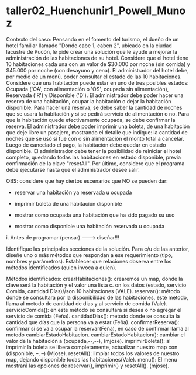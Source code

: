 # taller02_Huenchunir1_Powell_Munoz

Contexto del caso:
Pensando en el fomento del turismo, el dueño de un hotel familiar llamado "Donde cabe 1, caben 2", ubicado en la ciudad lacustre de Pucón, le pide crear una solución que le ayude a mejorar la administración de las habitaciones de su hotel.
Considere que el hotel tiene 10 habitaciones cada una con un valor de $30.000 por noche (sin comida) y $45.000 por noche (con desayuno y cena).
El administrador del hotel debe, por medio de un menú, poder consultar el estado de las 10 habitaciones. Considere que una habitación puede estar en uno de tres posibles estados: Ocupada ('OA', con alimentación o 'OS', ocupada sin alimentación), Reservada ('R') y Disponible ('D').
El administrador debe poder hacer una reserva de una habitación, ocupar la habitación o dejar la habitación disponible.
Para hacer una reserva, se debe saber la cantidad de noches que se usará la habitación y si se pedirá servicio de alimentación o no.
Para que la habitación quede efectivamente ocupada, se debe confirmar la reserva.
El administrador debe poder imprimir una boleta, de una habitación que deje libre un pasajero, mostrando el detalle que indique:
la cantidad de noches que se usó
si fue con o sin alimentación
el monto total a cancelar.
Luego de cancelado el pago, la habitación debe quedar en estado disponible.
El administrador debe tener la posibilidad de reiniciar el hotel completo, quedando todas las habitaciones en estado disponible, previa confirmación de la clave "resetAll".
Por último, considere que el programa debe ejecutarse hasta que el administrador desee salir.

OBS: considere que hay ciertos escenarios que NO se pueden dar:

- reservar una habitación ya reservada u ocupada

- imprimir boleta de una habitación disponible

- mostrar como ocupada una habitación que ha sido pagado su uso

- mostrar como disponible una habitación reservada u ocupada

i. Antes de programar (pensar) ---> diseñar!!!

Identifique las principales secciones de la solución.
Para c/u de las anterior, diseñe uno o más métodos que respondan a ese requerimiento (tipo, nombres y parámetros).
Establecer que relaciones observa entre los métodos identificados (quien invoca a quien).

Métodos identificados:
crearHabitaciones():  crearemos un map, donde la clave será la habitación y el valor una lista c.
on los datos (estado, servicio Comida, cantidad Días)//son 10 habitaciones (VALE).
reservar(): método donde se consultara por la disponibilidad de las habitaciones, este metodo, llama al metodo de cantidad de dias y al servicio de comida (Vale).
servicioComida(): en este método se consultará si desea o no agregar el servicio de comida (Feña).
cantidadDias(): metodo donde se consulta la cantidad que días que la persona va a estar.(Feña).
confirmarReserva(): confirmar si se va a ocupar la reservar(Feña), en caso de confirmar llama al metodo cambiarEstadoHabitacion.
cambiarEstadoHabitacion(): cambiar el valor de la habitación a (ocupada,--,--), (mjose).
imprimirBoleta(): al imprimir la boleta se libera completamente, actualizar nuestro map con (disponible, –, –) (Mjose).
resetAll(): limpiar todos los valores de nuestro map, dejando disponible todas las habitaciones(Vale).
menu(): El menu mostrará las opciones de reservar(), imprimir() y resetAll(). (mjose).












